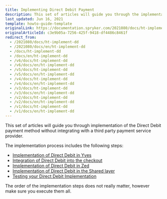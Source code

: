 ```yaml
---
title: Implementing Direct Debit Payment
description: This set of articles will guide you through the implementation of the Direct Debit payment method without integrating with a third-party payment service provider.
last_updated: Jun 16, 2021
template: howto-guide-template
originalLink: https://documentation.spryker.com/2021080/docs/ht-implement-dd
originalArticleId: c3e9b05a-7256-425f-9418-df4486c8461f
redirect_from:
  - /2021080/docs/ht-implement-dd
  - /2021080/docs/en/ht-implement-dd
  - /docs/ht-implement-dd
  - /docs/en/ht-implement-dd
  - /v6/docs/ht-implement-dd
  - /v6/docs/en/ht-implement-dd
  - /v5/docs/ht-implement-dd
  - /v5/docs/en/ht-implement-dd
  - /v4/docs/ht-implement-dd
  - /v4/docs/en/ht-implement-dd
  - /v3/docs/ht-implement-dd
  - /v3/docs/en/ht-implement-dd
  - /v2/docs/ht-implement-dd
  - /v2/docs/en/ht-implement-dd
  - /v1/docs/ht-implement-dd
  - /v1/docs/en/ht-implement-dd
---
```


This set of articles will guide you through implementation of the Direct Debit payment method without integrating with a third party payment service provider.

The implementation process includes the following steps:

* [Implementation of Direct Debit in Yves](/docs/scos/dev/back-end-development/data-manipulation/payment-methods/direct-debit-example-implementation/implementation-of-direct-debit-in-yves.html)
* [Integration of Direct Debit into the checkout](/docs/scos/dev/back-end-development/data-manipulation/payment-methods/direct-debit-example-implementation/integrate-direct-debit-into-checkout.html)
* [Implementation of Direct Debit in Zed](/docs/scos/dev/back-end-development/data-manipulation/payment-methods/direct-debit-example-implementation/implementation-of-direct-debit-in-zed.html)
* [Implementation of Direct Debit in the Shared layer](/docs/scos/dev/back-end-development/data-manipulation/payment-methods/direct-debit-example-implementation/implementation-of-direct-debit-in-the-shared-layer.html)
* [Testing your Direct Debit Implementation](/docs/scos/dev/back-end-development/data-manipulation/payment-methods/direct-debit-example-implementation/testing-your-direct-debit-implementation.html)

The order of the implementation steps does not really matter, however make sure you execute them all.
